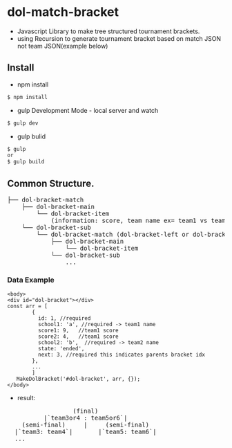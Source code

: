 # dol-match-bracket

- Javascript Library to make tree structured tournament brackets.
- using Recursion to generate tournament bracket based on match JSON not team JSON(example below)

## Install

- npm install

```sh
$ npm install
```

- gulp Development Mode - local server and watch

```sh
$ gulp dev
```

- gulp bulid

```sh
$ gulp
or
$ gulp build
```

## Common Structure.

<pre>
├── dol-bracket-match
    ├── dol-bracket-main
        └── dol-bracket-item  
            (information: score, team name ex= team1 vs team2)
    └── dol-bracket-sub
        └── dol-bracket-match (dol-bracket-left or dol-bracket-right)
            ├── dol-bracket-main
                └── dol-bracket-item
            └── dol-bracket-sub
                ...
</pre>

### Data Example

```
<body>
<div id="dol-bracket"></div>
const arr = [
        {
          id: 1, //required
          school1: 'a', //required -> team1 name
          score1: 9,   //team1 score
          score2: 4,   //team1 score
          school2: 'b',  //required -> team2 name
          state: 'ended',
          next: 3, //required this indicates parents bracket idx
        },
        ...
        ]
   MakeDolBracket('#dol-bracket', arr, {});
</body>
```

- result:
<pre>
                  (final)  
          |`team3or4 : team5or6`| 
    (semi-final)     |     (semi-final)
  |`team3: team4`|       |`team5: team6`|
  ...

</pre>
